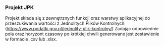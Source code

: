 ### Projekt JPK  

Projekt składa się z zewnętrznych funkcji oraz warstwy aplikacyjnej do przeszukiwania wartości z Jednolitych Plików Kontrolnych (https://www.podatki.gov.pl/jednolity-plik-kontrolny/)
Zadając odpowiednie pola oraz horyzont czasowy po krótkiej chwili generowane jest zestawienie w formacie .csv lub .xlsx.
